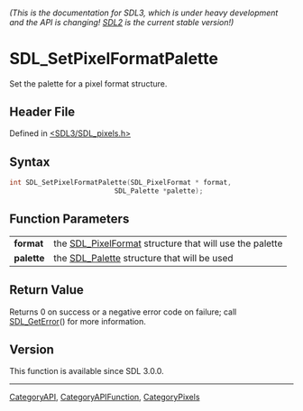 ###### (This is the documentation for SDL3, which is under heavy development and the API is changing! [SDL2](https://wiki.libsdl.org/SDL2/) is the current stable version!)
# SDL_SetPixelFormatPalette

Set the palette for a pixel format structure.

## Header File

Defined in [<SDL3/SDL_pixels.h>](https://github.com/libsdl-org/SDL/blob/main/include/SDL3/SDL_pixels.h)

## Syntax

```c
int SDL_SetPixelFormatPalette(SDL_PixelFormat * format,
                          SDL_Palette *palette);

```

## Function Parameters

|                 |                                                                            |
| --------------- | -------------------------------------------------------------------------- |
| **format**      | the [SDL_PixelFormat](SDL_PixelFormat) structure that will use the palette |
| **palette**     | the [SDL_Palette](SDL_Palette) structure that will be used                 |

## Return Value

Returns 0 on success or a negative error code on failure; call
[SDL_GetError](SDL_GetError)() for more information.

## Version

This function is available since SDL 3.0.0.

----
[CategoryAPI](CategoryAPI), [CategoryAPIFunction](CategoryAPIFunction), [CategoryPixels](CategoryPixels)

